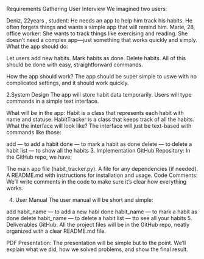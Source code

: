 Requirements Gathering
User Interview 
We imagined two users:

Deniz, 22years , student: He needs an app to help him track his habits. He often forgets things and wants a simple app that will remind him.
Marie, 28, office worker: She wants to track things like exercising and reading. She doesn’t need a complex app—just something that works quickly and simply.
What the app should do:

Let users add new habits.
Mark habits as done.
Delete habits.
All of this should be done with easy, straightforward commands.

How the app should work? The app should be super simple to uswe with no complicated settings, and it should work quickly.
 
 2.System Design
The app will store habit data temporarily. Users will type commands in a simple text interface.

What will be in the app:
Habit is a class that represents each habit with name and statuse.
HabitTracker is a class that keeps track of all the habits.
What the interface will look like?
 The interface will just be text-based with commands like those:

add — to add a habit
done — to mark a habit as done
delete — to delete a habit
list — to show all the habits
3. Implementation
GitHub Repository: In the GitHub repo, we have:

The main app file (habit_tracker.py).
A file for any dependencies (if needed).
A README.md with instructions for installation and usage.
Code Comments: We’ll write comments in the code to make sure it’s clear how everything works.

4. User Manual
The user manual will be short and simple:

add habit_name — to add a new habi
done habit_name — to mark a habit as done
delete habit_name — to delete a habit
list — tto see all your habits
5. Deliverables
GitHub: All the project files will be in the GitHub repo, neatly organized with a clear README.md file.

PDF Presentation: The presentation will be simple but to the point. We’ll explain what we did, how we solved problems, and show the final result.

